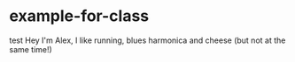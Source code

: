 # example-for-class
test
Hey I'm Alex, I like running, blues harmonica and cheese (but not at the same time!)
